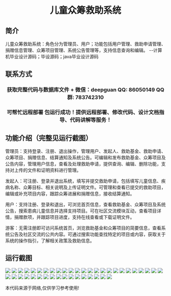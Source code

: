 <p><h1 align="center">儿童众筹救助系统</h1></p>

## 简介
儿童众筹救助系统：角色分为管理员、用户；功能包括用户管理、救助申请管理、捐赠信息管理、众筹项目管理、系统公告管理等，支持信息查询和编辑。    --计算机毕业设计源码；毕设源码；java毕业设计源码


## 联系方式
<p><h3 align="center">获取完整代码与数据库文件 + 微信：deepguan QQ: 86050149 QQ群: 783742310</h3></p>
<p><h3 align="center">可帮忙远程部署 包运行成功！提供远程部署、修改代码、设计文档指导、代码讲解等服务！</h3></p>

## 功能介绍（完整见运行截图）
管理员：支持登录、注册、退出操作，管理用户、发起人、救助基金、救助申请、众筹项目、捐赠信息、结算通知及系统公告。可编辑和发布救助基金、众筹项目及公告内容，管理用户信息，查看及处理救助申请，提供查询、编辑、删除功能，支持对上传的文件和证明资料进行管理。

发起人：可注册、登录并退出系统，填写并提交救助申请，包括填写儿童信息、疾病名称、众筹目标、相关说明及上传证明文件。可管理和查看已提交的救助项目，编辑或补充项目内容，跟踪众筹进展和捐赠信息，接收结算通知。

用户：支持注册、登录和退出，可浏览首页信息，查看救助基金、众筹项目及系统公告，搜索患病儿童信息并选择支持项目。可在社区交流模块互动，查看项目详情，捐赠款项，并跟踪项目进度，支持在线查看或下载证明文件。

游客：无需注册即可访问系统首页，浏览救助基金和众筹项目的简要信息，查看系统公告及社区交流的公共内容。可通过搜索功能查找特定的项目或内容，获取关于系统的操作指引，了解相关政策及救助信息。


## 运行截图
![](img/001.jpg)
![](img/002.jpg)
![](img/003.jpg)
![](img/004.jpg)
![](img/005.jpg)
![](img/006.jpg)
![](img/007.jpg)
![](img/008.jpg)
![](img/009.jpg)
![](img/010.jpg)
![](img/011.jpg)
![](img/012.jpg)
![](img/013.jpg)
![](img/014.jpg)
![](img/015.jpg)
![](img/016.jpg)
![](img/017.jpg)
![](img/018.jpg)
![](img/019.jpg)
![](img/020.jpg)
![](img/021.jpg)
![](img/022.jpg)
![](img/023.jpg)
![](img/024.jpg)
![](img/025.jpg)
![](img/026.jpg)
![](img/027.jpg)
![](img/028.jpg)
![](img/029.jpg)
![](img/030.jpg)
![](img/031.jpg)
![](img/032.jpg)
![](img/033.jpg)
![](img/034.jpg)
![](img/035.jpg)
![](img/036.jpg)
![](img/037.jpg)
![](img/038.jpg)
![](img/039.jpg)
![](img/040.jpg)
![](img/041.jpg)
![](img/042.jpg)

<p>本代码来源于网络,仅供学习参考使用!</p>
